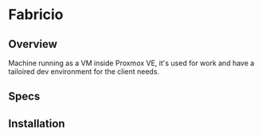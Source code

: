 # Fabricio

## Overview

Machine running as a VM inside Proxmox VE, it's used for work and have a tailoired dev environment for the client needs.

## Specs

## Installation
